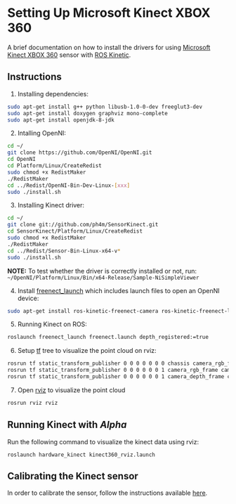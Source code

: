 # Setting Up Microsoft Kinect XBOX 360

A brief documentation on how to install the drivers for using [Microsoft Kinect XBOX 360](https://en.wikipedia.org/wiki/Kinect) sensor with [ROS Kinetic](http://wiki.ros.org/kinetic).

## Instructions

1. Installing dependencies:
```bash
sudo apt-get install g++ python libusb-1.0-0-dev freeglut3-dev
sudo apt-get install doxygen graphviz mono-complete
sudo apt-get install openjdk-8-jdk
```

2. Intalling OpenNI:
```bash
cd ~/
git clone https://github.com/OpenNI/OpenNI.git
cd OpenNI
cd Platform/Linux/CreateRedist
sudo chmod +x RedistMaker
./RedistMaker
cd ../Redist/OpenNI-Bin-Dev-Linux-[xxx]
sudo ./install.sh
```

3. Installing Kinect driver:
```bash
cd ~/
git clone git://github.com/ph4m/SensorKinect.git
cd SensorKinect/Platform/Linux/CreateRedist
sudo chmod +x RedistMaker
./RedistMaker
cd ../Redist/Sensor-Bin-Linux-x64-v*
sudo ./install.sh
```

__NOTE:__ To test whether the driver is correctly installed or not, run: `~/OpenNI/Platform/Linux/Bin/x64-Release/Sample-NiSimpleViewer`

4. Install [freenect_launch](http://wiki.ros.org/freenect_launch) which includes launch files to open an OpenNI device:
```bash
sudo apt-get install ros-kinetic-freenect-camera ros-kinetic-freenect-launch
```

5. Running Kinect on ROS:
```bash
roslaunch freenect_launch freenect.launch depth_registered:=true
```

6. Setup [tf](http://wiki.ros.org/tf) tree to visualize the point cloud on rviz:
```bash
rosrun tf static_transform_publisher 0 0 0 0 0 0 0 chassis camera_rgb_frame 10
rosrun tf static_transform_publisher 0 0 0 0 0 0 1 camera_rgb_frame camera_rgb_optical_frame 10
rosrun tf static_transform_publisher 0 0 0 0 0 0 1 camera_depth_frame camera_depth_optical_frame 10
```

7. Open [rviz](http://wiki.ros.org/rviz) to visualize the point cloud
```bash
rosrun rviz rviz
```

## Running Kinect with *Alpha*

Run the following command to visualize the kinect data using rviz:
```
roslaunch hardware_kinect kinect360_rviz.launch
```

## Calibrating the Kinect sensor

In order to calibrate the sensor, follow the instructions available [here](http://wiki.ros.org/openni_launch/Tutorials/IntrinsicCalibration).
